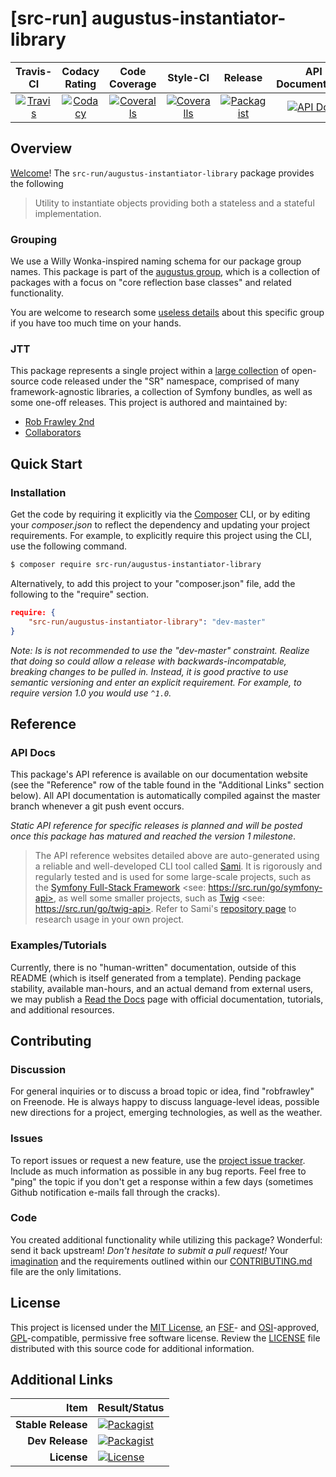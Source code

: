 
# [src-run] augustus-instantiator-library

|       Travis-CI        |      Codacy Rating      |      Code Coverage      |        Style-CI         |         Release         |    API Documentation    |
|:----------------------:|:-----------------------:|:-----------------------:|:-----------------------:|:-----------------------:|:-----------------------:|
| [![Travis](https://src.run/augustus-instantiator-library/travis.svg)](https://src.run/augustus-instantiator-library/travis) | [![Codacy](https://src.run/augustus-instantiator-library/codacy.svg)](https://src.run/augustus-instantiator-library/codacy) | [![Coveralls](https://src.run/augustus-instantiator-library/coveralls.svg)](https://src.run/augustus-instantiator-library/coveralls) | [![Coveralls](https://src.run/augustus-instantiator-library/styleci.svg)](https://src.run/augustus-instantiator-library/styleci) | [![Packagist](https://src.run/augustus-instantiator-library/packagist.svg)](https://src.run/augustus-instantiator-library/packagist) | [![API Docs](https://src.run/augustus-instantiator-library/api.svg)](https://src.run/augustus-instantiator-library/api) | 


## Overview

[Welcome](https://src.run/go/readme_welcome)!
The `src-run/augustus-instantiator-library` package provides the following

> Utility to instantiate objects providing both a stateless and a stateful implementation.

### Grouping

We use a Willy Wonka-inspired naming schema for our package group names. This package is part of the
[augustus group](https://src.run/augustus-instantiator-library/group), which is a collection of packages with a focus
on "core reflection base classes" and related functionality.

You are welcome to research some [useless details](https://src.run/augustus-instantiator-library/group_explanation)
about this specific group if you have too much time on your hands.

### JTT

This package represents a single project within a [large collection](https://src.run/go/explore) of open-source code
released under the "SR" namespace, comprised of many framework-agnostic libraries, a collection of Symfony bundles, as
well as some one-off releases. This project is authored and maintained by:

- [Rob Frawley 2nd](https://src.run/rmf)
- [Collaborators](https://src.run/augustus-instantiator-library/github_collaborators)


## Quick Start

### Installation

Get the code by requiring it explicitly via the [Composer](https://getcomposer.com) CLI, or by editing your
*composer.json* to reflect the dependency and updating your project requirements. For example, to explicitly require
this project using the CLI, use the following command.

```bash
$ composer require src-run/augustus-instantiator-library
```

Alternatively, to add this project to your "composer.json" file, add the following to the "require" section.

```json
require: {
	"src-run/augustus-instantiator-library": "dev-master"
}
```

*Note: Is is not recommended to use the "dev-master" constraint. Realize that doing so could allow a release with
backwards-incompatable, breaking changes to be pulled in. Instead, it is good practive to use semantic versioning and
enter an explicit requirement. For example, to require version 1.0 you would use `^1.0`.*


## Reference

### API Docs

This package's API reference is available on our documentation website (see the "Reference" row of the table found in
the "Additional Links" section below). All API documentation is automatically compiled against the master branch
whenever a git push event occurs.

*Static API reference for specific releases is planned and will be posted once this package has matured and reached
the version 1 milestone*.

> The API reference websites detailed above are auto-generated using a reliable and well-developed CLI tool called
> [Sami](https://src.run/go/sami). It is rigorously and regularly tested and is used for some large-scale projects, such
> as the [Symfony Full-Stack Framework](https://src.run/go/symfony) <see: https://src.run/go/symfony-api>, as well some
> smaller projects, such as [Twig](https://src.run/go/sami-twig) <see: https://src.run/go/twig-api>. Refer to Sami's
> [repository page](https://src.run/go/sami) to research usage in your own project.

### Examples/Tutorials

Currently, there is no "human-written" documentation, outside of this README (which is itself generated from a
template). Pending package stability, available man-hours, and an actual demand from external users, we may publish
a [Read the Docs](https://src.run/go/rtd) page with official documentation, tutorials, and additional resources.


## Contributing

### Discussion

For general inquiries or to discuss a broad topic or idea, find "robfrawley" on Freenode. He is always happy to 
discuss language-level ideas, possible new directions for a project, emerging technologies, as well as the weather.

### Issues

To report issues or request a new feature, use the [project issue tracker](https://src.run/augustus-instantiator-library/github_issues).
Include as much information as possible in any bug reports. Feel free to "ping" the topic if you don't get a response
within a few days (sometimes Github notification e-mails fall through the cracks).

### Code

You created additional functionality while utilizing this package? Wonderful: send it back upstream! *Don't hesitate to
submit a pull request!* Your [imagination](https://src.run/go/readme_imagination) and the requirements outlined within
our [CONTRIBUTING.md](https://src.run/augustus-instantiator-library/contributing) file are the only limitations.


## License

This project is licensed under the [MIT License](https://src.run/go/mit), an [FSF](https://src.run/go/fsf)- and 
[OSI](https://src.run/go/osi)-approved, [GPL](https://src.run/go/gpl)-compatible, permissive free software license.
Review the [LICENSE](https://src.run/augustus-instantiator-library/license) file distributed with this source code for additional
information.


## Additional Links

| Item               | Result/Status                                                                                                      |
|-------------------:|:-------------------------------------------------------------------------------------------------------------------|
| __Stable Release__ | [![Packagist](https://src.run/augustus-instantiator-library/packagist.svg)](https://src.run/augustus-instantiator-library/packagist)     |
| __Dev Release__    | [![Packagist](https://src.run/augustus-instantiator-library/packagist_pre.svg)](https://src.run/augustus-instantiator-library/packagist) |
| __License__        | [![License](https://src.run/augustus-instantiator-library/license.svg)](https://src.run/augustus-instantiator-library/license)           |


